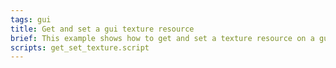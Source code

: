 ```yaml
---
tags: gui
title: Get and set a gui texture resource
brief: This example shows how to get and set a texture resource on a gui component.
scripts: get_set_texture.script
---
```


